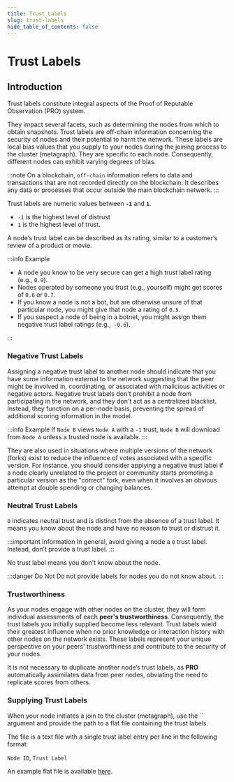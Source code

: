 ```yaml
---
title: Trust Labels
slug: trust-labels
hide_table_of_contents: false
---
```


# Trust Labels

## Introduction

Trust labels constitute integral aspects of the Proof of Reputable Observation (PRO) system.

They impact several facets, such as determining the nodes from which to obtain snapshots. Trust labels are off-chain information concerning the security of nodes and their potential to harm the network. These labels are local bias values that you supply to your nodes during the joining process to the cluster (metagraph). They are specific to each node. Consequently, different nodes can exhibit varying degrees of bias.

:::note
On a blockchain, `off-chain` information refers to data and transactions that are not recorded directly on the blockchain. It describes any data or processes that occur outside the main blockchain network.
:::

Trust labels are numeric values between **`-1`** and **`1`**.

- `-1` is the highest level of distrust
- `1` is the highest level of trust.

A node’s trust label can be described as its rating, similar to a customer’s review of a product or movie.

:::info Example

- A node you know to be very secure can get a high trust label rating (e.g., `0.9`).
- Nodes operated by someone you trust (e.g., yourself) might get scores of `0.6` or `0.7`.
- If you know a node is not a bot, but are otherwise unsure of that particular node, you might give that node a rating of `0.5`.
- If you suspect a node of being in a botnet, you might assign them negative trust label ratings (e.g.,` -0.6`).

:::

### Negative Trust Labels

Assigning a negative trust label to another node should indicate that you have some information external to the network suggesting that the peer might be involved in, coordinating, or associated with malicious activities or negative actors.
Negative trust labels don't prohibit a node from participating in the network, and they don't act as a centralized blacklist. Instead, they function on a per-node basis, preventing the spread of additional scoring information in the model.

:::info Example
If `Node B` views `Node A` with a `-1` trust, `Node B` will download from `Node A` unless a trusted node is available.
:::

They are also used in situations where multiple versions of the network (forks) exist to reduce the influence of votes associated with a specific version. For instance, you should consider applying a negative trust label if a node clearly unrelated to the project or community starts promoting a particular version as the "correct" fork, even when it involves an obvious attempt at double spending or changing balances.

### Neutral Trust Labels

`0` indicates neutral trust and is distinct from the absence of a trust label. It means you know about the node and have no reason to trust or distrust it.

:::important Information
In general, avoid giving a node a `0` trust label. Instead, don’t provide a trust label.
:::

No trust label means you don't know about the node.

:::danger Do Not
Do not provide labels for nodes you do not know about.
:::

### Trustworthiness

As your nodes engage with other nodes on the cluster, they will form individual assessments of each **peer's trustworthiness**. Consequently, the trust labels you initially supplied become less relevant. Trust labels wield their greatest influence when no prior knowledge or interaction history with other nodes on the network exists. These labels represent your unique perspective on your peers' trustworthiness and contribute to the security of your nodes.

It is not necessary to duplicate another node’s trust labels, as **PRO** automatically assimilates data from peer nodes, obviating the need to replicate scores from others.

### Supplying Trust Labels

When your node initiates a join to the cluster (metagraph), use the `` argument and provide the path to a flat file containing the trust labels.

The file is a text file with a single trust label entry per line in the following format:

`Node ID`, `Trust Label`

An example flat file is available [here](https://github.com/Constellation-Labs/tessellation/blob/develop/modules/sdk/src/test/resources/ratings.sample.csv).
